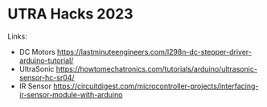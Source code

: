 # UTRA Hacks 2023

Links:
- DC Motors https://lastminuteengineers.com/l298n-dc-stepper-driver-arduino-tutorial/
- UltraSonic https://howtomechatronics.com/tutorials/arduino/ultrasonic-sensor-hc-sr04/
- IR Sensor https://circuitdigest.com/microcontroller-projects/interfacing-ir-sensor-module-with-arduino
